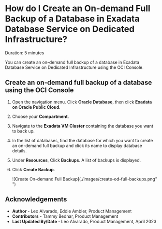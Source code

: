 # How do I Create an On-demand Full Backup of a Database in Exadata Database Service on Dedicated Infrastructure?
Duration: 5 minutes

You can create an on-demand full backup of a database in Exadata Database Service on Dedicated Infrastructure using the OCI Console.  


## Create an on-demand full backup of a database using the OCI Console

1. Open the navigation menu. Click **Oracle Database**, then click **Exadata on Oracle Public Cloud**.

2. Choose your **Compartment**.

3. Navigate to the **Exadata VM Cluster** containing the database you want to back up.

4. In the list of databases, find the database for which you want to create an on-demand full backup and click its name to display database details.

5. Under **Resources**, Click **Backups**. A list of backups is displayed.

6. Click **Create Backup**.

    ![Create On-demand Full Backup](./images/create-od-full-backups.png" ")

## Acknowledgements
* **Author** - Leo Alvarado, Eddie Ambler, Product Management
* **Contributors** -  Tammy Bednar, Product Management
* **Last Updated By/Date** - Leo Alvarado, Product Management, April 2023
